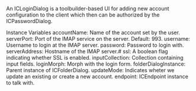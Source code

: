An ICLoginDialog is a toolbuilder-based UI for adding new account configuration to the client which then can be authorized by the ICPasswordDialog.

Instance Variables
	accountName: 			Name of the account set by the user.
	serverPort: 				Port of the IMAP service on the server. Default: 993.
	username: 				Username to login at the IMAP server.
	password: 				Password to login with.
	serverAddress: 			Hostname of the IMAP server.#
	ssl:						A boolean flag indicating whether SSL is enabled.
	inputCollection: 		Collection containing input fields.
	loginMorph: 			Morph with the login form.
	folderDialogInstance: 	Parent instance of ICFolderDialog.
	updateMode: 			Indicates wheter we update an existing or create a new account.
	endpoint: 				ICEndpoint instance to talk with.